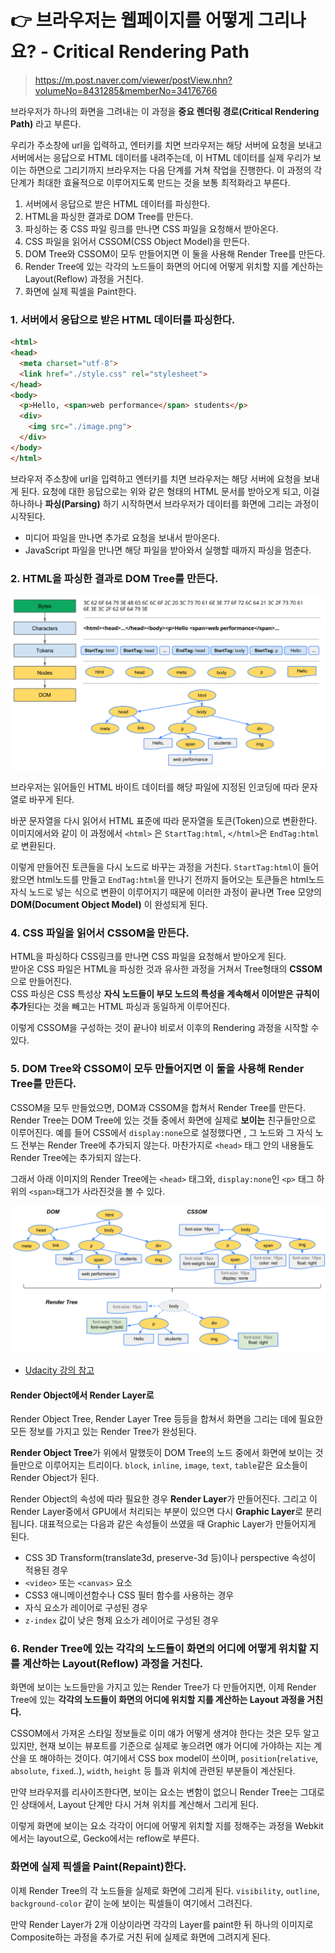 # 👉 브라우저는 웹페이지를 어떻게 그리나요? - Critical Rendering Path

> https://m.post.naver.com/viewer/postView.nhn?volumeNo=8431285&memberNo=34176766

브라우저가 하나의 화면을 그려내는 이 과정을 **중요 렌더링 경로(Critical Rendering Path)** 라고 부른다.   

우리가 주소창에 url을 입력하고, 엔터키를 치면 브라우저는 해당 서버에 요청을 보내고 서버에서는 응답으로 HTML 데이터를 내려주는데, 이 HTML 데이터를 실제 우리가 보이는 하면으로 그리기까지 브라우저는 다음 단계를 거쳐 작업을 진행한다. 이 과정의 각 단계가 최대한 효율적으로 이루어지도록 만드는 것을 보통 최적화라고 부른다.
1. 서버에서 응답으로 받은 HTML 데이터를 파싱한다.
2. HTML을 파싱한 결과로 DOM Tree를 만든다.
3. 파싱하는 중 CSS 파일 링크를 만나면 CSS 파일을 요청해서 받아온다.
4. CSS 파일을 읽어서 CSSOM(CSS Object Model)을 만든다.
5. DOM Tree와 CSSOM이 모두 만들어지면 이 둘을 사용해 Render Tree를 만든다.
6. Render Tree에 있는 각각의 노드들이 화면의 어디에 어떻게 위치할 지를 계산하는 Layout(Reflow) 과정을 거친다.
7. 화면에 실제 픽셀을 Paint한다.

### 1. 서버에서 응답으로 받은 HTML 데이터를 파싱한다.

```html
<html>
<head>
  <meta charset="utf-8">
  <link href="./style.css" rel="stylesheet">
</head>
<body>
  <p>Hello, <span>web performance</span> students</p>
  <div>
    <img src="./image.png">
  </div>
</body>
</html>
```

브라우저 주소창에 url을 입력하고 엔터키를 치면 브라우저는 해당 서버에 요청을 보내게 된다. 요청에 대한 응답으로는 위와 같은 형태의 HTML 문서를 받아오게 되고, 이걸 하나하나 **파싱(Parsing)** 하기 시작하면서 브라우저가 데이터를 화면에 그리는 과정이 시작된다.
- 미디어 파일을 만나면 추가로 요청을 보내서 받아온다.
- JavaScript 파일을 만나면 해당 파일을 받아와서 실행할 때까지 파싱을 멈춘다.

### 2. HTML을 파싱한 결과로 DOM Tree를 만든다.

<p align="center">
  <img src="images/12.png"/>
</p>

브라우저는 읽어들인 HTML 바이트 데이터를 해당 파일에 지정된 인코딩에 따라 문자열로 바꾸게 된다.   

바꾼 문자열을 다시 읽어서 HTML 표준에 따라 문자열을 토큰(Token)으로 변환한다. 이미지에서와 같이 이 과정에서 `<html>` 은 `StartTag:html`, `</html>`은 `EndTag:html`로 변환된다.   

이렇게 만들어진 토큰들을 다시 노드로 바꾸는 과정을 거친다. `StartTag:html`이 들어왔으면 html노드를 만들고 `EndTag:html`을 만나기 전까지 들어오는 토큰들은 html노드 자식 노드로 넣는 식으로 변환이 이루어지기 때문에 이러한 과정이 끝나면 Tree 모양의 **DOM(Document Object Model)** 이 완성되게 된다.

### 4. CSS 파일을 읽어서 CSSOM을 만든다.
HTML을 파싱하다 CSS링크를 만나면 CSS 파일을 요청해서 받아오게 된다.   
받아온 CSS 파일은 HTML을 파싱한 것과 유사한 과정을 거쳐서 Tree형태의 **CSSOM**으로 만들어진다.   
CSS 파싱은 CSS 특성상 **자식 노드들이 부모 노드의 특성을 계속해서 이어받은 규칙이 추가**된다는 것을 빼고는 HTML 파싱과 동일하게 이루어진다.   

이렇게 CSSOM을 구성하는 것이 끝나야 비로서 이후의 Rendering 과정을 시작할 수 있다.

### 5. DOM Tree와 CSSOM이 모두 만들어지면 이 둘을 사용해 Render Tree를 만든다.
CSSOM을 모두 만들었으면, DOM과 CSSOM을 합쳐서 Render Tree를 만든다. Render Tree는 DOM Tree에 있는 것들 중에서 화면에 실제로 **보이는** 친구들만으로 이루어진다. 예를 들어 CSS에서 `display:none`으로 설정했다면 , 그 노드와 그 자식 노드 전부는 Render Tree에 추가되지 않는다. 마찬가지로 `<head>` 태그 안의 내용들도 Render Tree에는 추가되지 않는다.   

그래서 아래 이미지의 Render Tree에는 `<head>` 태그와, `display:none`인 `<p>` 태그 하위의 `<span>`태그가 사라진것을 볼 수 있다.

<p align="center">
  <img src="images/13.png"/>
</p>

- [Udacity 강의 참고](https://www.youtube.com/watch?v=lvb06W_VKVE&ab_channel=Udacity)

#### Render Object에서 Render Layer로
Render Object Tree, Render Layer Tree 등등을 합쳐서 화면을 그리는 데에 필요한 모든 정보를 가지고 있는 Render Tree가 완성된다.   

**Render Object Tree**가 위에서 말했듯이 DOM Tree의 노드 중에서 화면에 보이는 것들만으로 이루어지는 트리이다. `block`, `inline`, `image`, `text`, `table`같은 요소들이 Render Object가 된다.   

Render Object의 속성에 따라 필요한 경우 **Render Layer**가 만들어진다. 그리고 이 Render Layer중에서 GPU에서 처리되는 부분이 있으면 다시 **Graphic Layer**로 분리됩니다. 대표적으로는 다음과 같은 속성들이 쓰였을 때 Graphic Layer가 만들어지게 된다.   
- CSS 3D Transform(translate3d, preserve-3d 등)이나 perspective 속성이 적용된 경우
- `<video>` 또는 `<canvas>` 요소
- CSS3 애니메이션함수나 CSS 필터 함수를 사용하는 경우
- 자식 요소가 레이어로 구성된 경우
- `z-index` 값이 낮은 형제 요소가 레이어로 구성된 경우

### 6. Render Tree에 있는 각각의 노드들이 화면의 어디에 어떻게 위치할 지를 계산하는 Layout(Reflow) 과정을 거친다.
화면에 보이는 노드들만을 가지고 있는 Render Tree가 다 만들어지면, 이제 Render Tree에 있는 **각각의 노드들이 화면의 어디에 위치할 지를 계산하는 Layout 과정을 거친다.**   

CSSOM에서 가져온 스타일 정보들로 이미 얘가 어떻게 생겨야 한다는 것은 모두 알고 있지만, 현재 보이는 뷰포트를 기준으로 실제로 놓으려면 얘가 어디에 가야하는 지는 계산을 또 해야하는 것이다. 여기에서 CSS box model이 쓰이며, `position`(`relative`, `absolute`, `fixed`..), `width`, `height` 등 틀과 위치에 관련된 부분들이 계산된다.   

만약 브라우저를 리사이즈한다면, 보이는 요소는 변함이 없으니 Render Tree는 그대로인 상태에서, Layout 단계만 다시 거쳐 위치를 계산해서 그리게 된다.   

이렇게 화면에 보이는 요소 각각이 어디에 어떻게 위치할 지를 정해주는 과정을 Webkit에서는 layout으로, Gecko에서는 reflow로 부른다.   

### 화면에 실제 픽셀을 Paint(Repaint)한다.
이제 Render Tree의 각 노드들을 실제로 화면에 그리게 된다. `visibility`, `outline`, `background-color` 같이 눈에 보이는 픽셀들이 여기에서 그려진다.   

만약 Render Layer가 2개 이상이라면 각각의 Layer를 paint한 뒤 하나의 이미지로 Composite하는 과정을 추가로 거친 뒤에 실제로 화면에 그려지게 된다.
